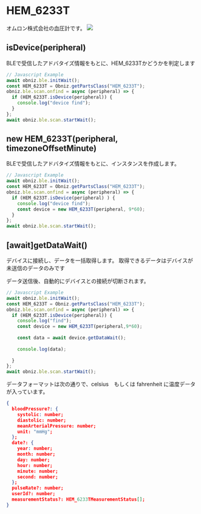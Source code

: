 # HEM_6233T
オムロン株式会社の血圧計です。
![](./image.jpg)

## isDevice(peripheral)

BLEで受信したアドバタイズ情報をもとに、HEM_6233Tかどうかを判定します

```javascript
// Javascript Example
await obniz.ble.initWait();
const HEM_6233T = Obniz.getPartsClass("HEM_6233T");
obniz.ble.scan.onfind = async (peripheral) => {
  if (HEM_6233T.isDevice(peripheral)) {
    console.log("device find");
  }
};
await obniz.ble.scan.startWait();

```

## new HEM_6233T(peripheral, timezoneOffsetMinute)

BLEで受信したアドバタイズ情報をもとに、インスタンスを作成します。

```javascript
// Javascript Example
await obniz.ble.initWait();
const HEM_6233T = Obniz.getPartsClass("HEM_6233T");
obniz.ble.scan.onfind = async (peripheral) => {
  if (HEM_6233T.isDevice(peripheral) ) {
    console.log("device find");
    const device = new HEM_6233T(peripheral, 9*60);
  }
};
await obniz.ble.scan.startWait();


```


## [await]getDataWait()

デバイスに接続し、データを一括取得します。
取得できるデータはデバイスが未送信のデータのみです

データ送信後、自動的にデバイスとの接続が切断されます。

```javascript
// Javascript Example
await obniz.ble.initWait();
const HEM_6233T = Obniz.getPartsClass("HEM_6233T");
obniz.ble.scan.onfind = async (peripheral) => {
  if (HEM_6233T.isDevice(peripheral)) {
    console.log("find");
    const device = new HEM_6233T(peripheral,9*60);
    
    const data = await device.getDataWait();
    
    console.log(data);
   
  }
};
await obniz.ble.scan.startWait();
```


データフォーマットは次の通りで、celsius　もしくは fahrenheit に温度データが入っています。

```json
{
  bloodPressure?: {
    systolic: number;
    diastolic: number;
    meanArterialPressure: number;
    unit: "mmHg";
  };
  date?: {
    year: number;
    month: number;
    day: number;
    hour: number;
    minute: number;
    second: number;
  };
  pulseRate?: number;
  userId?: number;
  measurementStatus?: HEM_6233TMeasurementStatus[];
}
```

